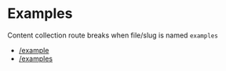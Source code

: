 # Examples

Content collection route breaks when file/slug is named `examples`

- [/example](/example)
- [/examples](/examples)